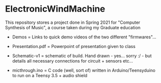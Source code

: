# ElectronicWindMachine
This repository stores a project done in Spring 2021 for "Computer Synthesis of Music", a course taken during my Graduate education

- Demos = Links to quick demo videos of the two different "firmwares"...

- Presentation.pdf = Powerpoint of presentation given to class

- Schematic-v1 = schematic of build. Hand drawn - yes... sorry :/ - but details all necessary connections for circuit + sensors etc...

- micthrough.ino = C code (well, sort of) written in Arduino/Teensyduino to run on a Teensy 3.5 + audio shield
